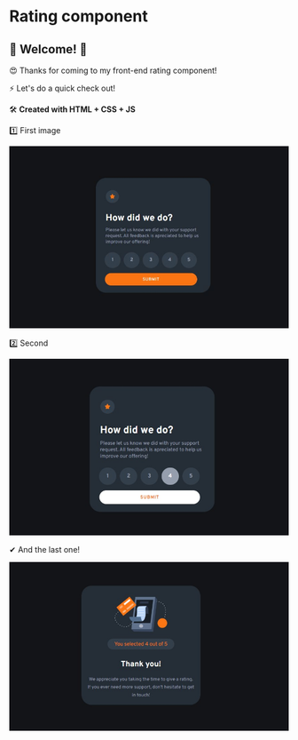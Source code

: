 # Rating component

## 👋 Welcome! 👋

😍 Thanks for coming to my front-end rating component!

⚡ Let's do a quick check out!

🛠 **Created with HTML + CSS + JS**



1️⃣ First image

![Result 1](design/result1.JPG)



2️⃣ Second

![Result 2](design/result2.jpg)



 ✔ And the last one!


![Last Image](design/result3.jpg)
